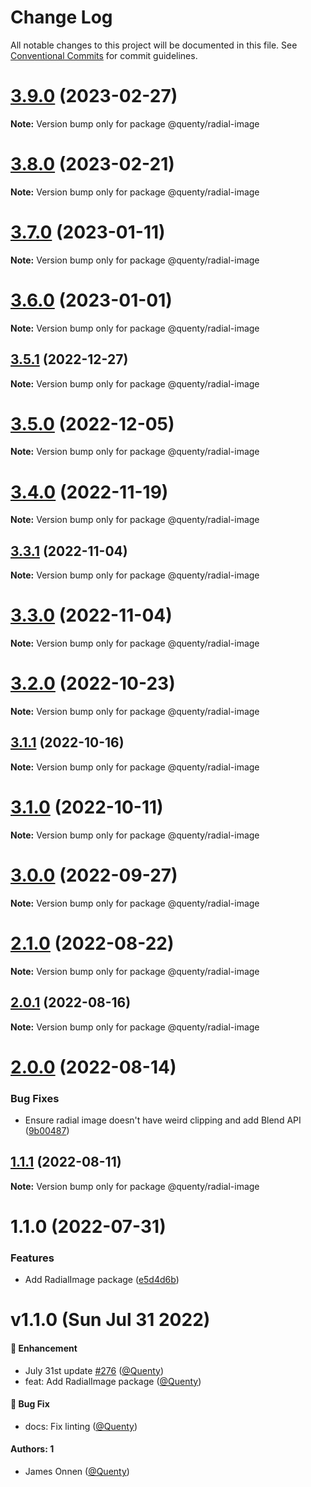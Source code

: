 # Change Log

All notable changes to this project will be documented in this file.
See [Conventional Commits](https://conventionalcommits.org) for commit guidelines.

# [3.9.0](https://github.com/Quenty/NevermoreEngine/compare/@quenty/radial-image@3.8.0...@quenty/radial-image@3.9.0) (2023-02-27)

**Note:** Version bump only for package @quenty/radial-image





# [3.8.0](https://github.com/Quenty/NevermoreEngine/compare/@quenty/radial-image@3.7.0...@quenty/radial-image@3.8.0) (2023-02-21)

**Note:** Version bump only for package @quenty/radial-image





# [3.7.0](https://github.com/Quenty/NevermoreEngine/compare/@quenty/radial-image@3.6.0...@quenty/radial-image@3.7.0) (2023-01-11)

**Note:** Version bump only for package @quenty/radial-image





# [3.6.0](https://github.com/Quenty/NevermoreEngine/compare/@quenty/radial-image@3.5.1...@quenty/radial-image@3.6.0) (2023-01-01)

**Note:** Version bump only for package @quenty/radial-image





## [3.5.1](https://github.com/Quenty/NevermoreEngine/compare/@quenty/radial-image@3.5.0...@quenty/radial-image@3.5.1) (2022-12-27)

**Note:** Version bump only for package @quenty/radial-image





# [3.5.0](https://github.com/Quenty/NevermoreEngine/compare/@quenty/radial-image@3.4.0...@quenty/radial-image@3.5.0) (2022-12-05)

**Note:** Version bump only for package @quenty/radial-image





# [3.4.0](https://github.com/Quenty/NevermoreEngine/compare/@quenty/radial-image@3.3.1...@quenty/radial-image@3.4.0) (2022-11-19)

**Note:** Version bump only for package @quenty/radial-image





## [3.3.1](https://github.com/Quenty/NevermoreEngine/compare/@quenty/radial-image@3.3.0...@quenty/radial-image@3.3.1) (2022-11-04)

**Note:** Version bump only for package @quenty/radial-image





# [3.3.0](https://github.com/Quenty/NevermoreEngine/compare/@quenty/radial-image@3.2.0...@quenty/radial-image@3.3.0) (2022-11-04)

**Note:** Version bump only for package @quenty/radial-image





# [3.2.0](https://github.com/Quenty/NevermoreEngine/compare/@quenty/radial-image@3.1.1...@quenty/radial-image@3.2.0) (2022-10-23)

**Note:** Version bump only for package @quenty/radial-image





## [3.1.1](https://github.com/Quenty/NevermoreEngine/compare/@quenty/radial-image@3.1.0...@quenty/radial-image@3.1.1) (2022-10-16)

**Note:** Version bump only for package @quenty/radial-image





# [3.1.0](https://github.com/Quenty/NevermoreEngine/compare/@quenty/radial-image@3.0.0...@quenty/radial-image@3.1.0) (2022-10-11)

**Note:** Version bump only for package @quenty/radial-image





# [3.0.0](https://github.com/Quenty/NevermoreEngine/compare/@quenty/radial-image@2.1.0...@quenty/radial-image@3.0.0) (2022-09-27)

**Note:** Version bump only for package @quenty/radial-image





# [2.1.0](https://github.com/Quenty/NevermoreEngine/compare/@quenty/radial-image@2.0.1...@quenty/radial-image@2.1.0) (2022-08-22)

**Note:** Version bump only for package @quenty/radial-image





## [2.0.1](https://github.com/Quenty/NevermoreEngine/compare/@quenty/radial-image@2.0.0...@quenty/radial-image@2.0.1) (2022-08-16)

**Note:** Version bump only for package @quenty/radial-image





# [2.0.0](https://github.com/Quenty/NevermoreEngine/compare/@quenty/radial-image@1.1.1...@quenty/radial-image@2.0.0) (2022-08-14)


### Bug Fixes

* Ensure radial image doesn't have weird clipping and add Blend API ([9b00487](https://github.com/Quenty/NevermoreEngine/commit/9b0048735a3fa1e7a012f4eebf1230caf6370f8d))





## [1.1.1](https://github.com/Quenty/NevermoreEngine/compare/@quenty/radial-image@1.1.0...@quenty/radial-image@1.1.1) (2022-08-11)

**Note:** Version bump only for package @quenty/radial-image





# 1.1.0 (2022-07-31)


### Features

* Add RadialImage package ([e5d4d6b](https://github.com/Quenty/NevermoreEngine/commit/e5d4d6b57aa58a70300acdb2e3e9f552f10acf45))





# v1.1.0 (Sun Jul 31 2022)

#### 🚀 Enhancement

- July 31st update [#276](https://github.com/Quenty/NevermoreEngine/pull/276) ([@Quenty](https://github.com/Quenty))
- feat: Add RadialImage package ([@Quenty](https://github.com/Quenty))

#### 🐛 Bug Fix

- docs: Fix linting ([@Quenty](https://github.com/Quenty))

#### Authors: 1

- James Onnen ([@Quenty](https://github.com/Quenty))
